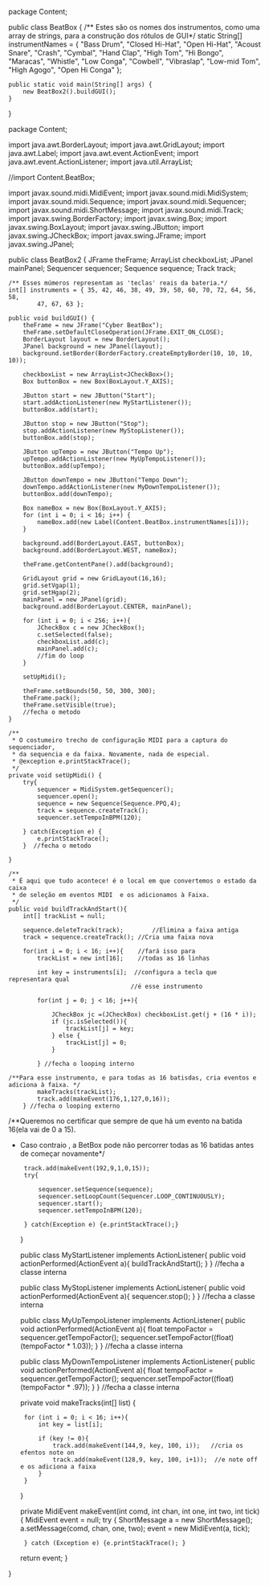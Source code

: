 package Content;

public class BeatBox {
	/** Estes são os nomes dos instrumentos, como uma array de strings, para a construção dos rótulos de GUI*/
	static String[] instrumentNames = { "Bass Drum", "Closed Hi-Hat", "Open Hi-Hat",
		"Acoust Snare", "Crash", "Cymbal", "Hand Clap", "High Tom",
		"Hi Bongo", "Maracas", "Whistle", "Low Conga", "Cowbell",
		"Vibraslap", "Low-mid Tom", "High Agogo", "Open Hi Conga" };
	
	public static void main(String[] args) {
		new BeatBox2().buildGUI();
	}

}

package Content;

import java.awt.BorderLayout;
import java.awt.GridLayout;
import java.awt.Label;
import java.awt.event.ActionEvent;
import java.awt.event.ActionListener;
import java.util.ArrayList;

//import Content.BeatBox;

import javax.sound.midi.MidiEvent;
import javax.sound.midi.MidiSystem;
import javax.sound.midi.Sequence;
import javax.sound.midi.Sequencer;
import javax.sound.midi.ShortMessage;
import javax.sound.midi.Track;
import javax.swing.BorderFactory;
import javax.swing.Box;
import javax.swing.BoxLayout;
import javax.swing.JButton;
import javax.swing.JCheckBox;
import javax.swing.JFrame;
import javax.swing.JPanel;

public class BeatBox2 {
	JFrame theFrame;
	ArrayList<JCheckBox> checkboxList;
	JPanel mainPanel;
	Sequencer sequencer;
	Sequence sequence;
	Track track;
	
	/** Esses múmeros representam as 'teclas' reais da bateria.*/
	int[] instruments = { 35, 42, 46, 38, 49, 39, 50, 60, 70, 72, 64, 56, 58,
			47, 67, 63 };
	
	public void buildGUI() {
		theFrame = new JFrame("Cyber BeatBox");
		theFrame.setDefaultCloseOperation(JFrame.EXIT_ON_CLOSE);
		BorderLayout layout = new BorderLayout();
		JPanel background = new JPanel(layout);
		background.setBorder(BorderFactory.createEmptyBorder(10, 10, 10, 10));

		checkboxList = new ArrayList<JCheckBox>();
		Box buttonBox = new Box(BoxLayout.Y_AXIS);
		
		JButton start = new JButton("Start");
		start.addActionListener(new MyStartListener());
		buttonBox.add(start);
		
		JButton stop = new JButton("Stop");
		stop.addActionListener(new MyStopListener());
		buttonBox.add(stop);
		
		JButton upTempo = new JButton("Tempo Up");
		upTempo.addActionListener(new MyUpTempoListener());
		buttonBox.add(upTempo);
		
		JButton downTempo = new JButton("Tempo Down");
		downTempo.addActionListener(new MyDownTempoListener());
		buttonBox.add(downTempo);
		
		Box nameBox = new Box(BoxLayout.Y_AXIS);
		for (int i = 0; i < 16; i++) {
			nameBox.add(new Label(Content.BeatBox.instrumentNames[i]));
		}
		
		background.add(BorderLayout.EAST, buttonBox);
		background.add(BorderLayout.WEST, nameBox);
		
		theFrame.getContentPane().add(background);
		
		GridLayout grid = new GridLayout(16,16);
		grid.setVgap(1);
		grid.setHgap(2);
		mainPanel = new JPanel(grid);
		background.add(BorderLayout.CENTER, mainPanel);
		
		for (int i = 0; i < 256; i++){
			JCheckBox c = new JCheckBox();
			c.setSelected(false);
			checkboxList.add(c);
			mainPanel.add(c);
			//fim do loop
		}
		
		setUpMidi();
		
		theFrame.setBounds(50, 50, 300, 300);
		theFrame.pack();
		theFrame.setVisible(true);
		//fecha o metodo
	}

	/**
	 * O costumeiro trecho de configuração MIDI para a captura do sequenciador, 
	 * da sequencia e da faixa. Novamente, nada de especial.
	 * @exception e.printStackTrace();
	 */
	private void setUpMidi() {
		try{
			sequencer = MidiSystem.getSequencer();
			sequencer.open();
			sequence = new Sequence(Sequence.PPQ,4);
			track = sequence.createTrack();
			sequencer.setTempoInBPM(120);
			
		} catch(Exception e) {
			e.printStackTrace();
		}  //fecha o metodo
		
	}
	
	/**
	 * É aqui que tudo acontece! é o local em que convertemos o estado da caixa 
	 * de seleção em eventos MIDI  e os adicionamos à Faixa.
	 */
	public void buildTrackAndStart(){
		int[] trackList = null;
		
		sequence.deleteTrack(track);		//Elimina a faixa antiga
		track = sequence.createTrack();	//Cria uma faixa nova
		
		for(int i = 0; i < 16; i++){    //fará isso para 
			trackList = new int[16];	//todas as 16 linhas
			
			int key = instruments[i];  //configura a tecla que representara qual 
									  //é esse instrumento
			
			for(int j = 0; j < 16; j++){
				
				JCheckBox jc =(JCheckBox) checkboxList.get(j + (16 * i));
				if (jc.isSelected()){
					trackList[j] = key;
				} else {
					trackList[j] = 0;
				}
				
			} //fecha o looping interno
			
	/**Para esse instrumento, e para todas as 16 batisdas, cria eventos e adiciona à faixa. */		
			makeTracks(trackList);
			track.add(makeEvent(176,1,127,0,16));
		} //fecha o looping externo
		
/**Queremos no certificar que sempre de que há um evento na batida 16(ela vai de 0 a 15).
*  Caso contraio , a BetBox pode não percorrer todas as 16 batidas antes de começar novamente*/
		
		track.add(makeEvent(192,9,1,0,15));
		try{
			
			sequencer.setSequence(sequence);
			sequencer.setLoopCount(Sequencer.LOOP_CONTINUOUSLY);
			sequencer.start();
			sequencer.setTempoInBPM(120);		
			
		} catch(Exception e) {e.printStackTrace();}
	}
	
	public class MyStartListener implements ActionListener{
		public void actionPerformed(ActionEvent a){
			buildTrackAndStart();
		}
	} //fecha a classe interna
	
	public class MyStopListener implements ActionListener{
		public void actionPerformed(ActionEvent a){
			sequencer.stop();
		}
	} //fecha a classe interna
	
	public class MyUpTempoListener implements ActionListener{
		public void actionPerformed(ActionEvent a){
			float tempoFactor = sequencer.getTempoFactor();
			sequencer.setTempoFactor((float)(tempoFactor * 1.03));
		}
	} //fecha a classe interna
	
	public class MyDownTempoListener implements ActionListener{
		public void actionPerformed(ActionEvent a){
			float tempoFactor = sequencer.getTempoFactor();
			sequencer.setTempoFactor((float)(tempoFactor * .97));
		}
	} //fecha a classe interna
	
	
	
	private void makeTracks(int[] list) {

		for (int i = 0; i < 16; i++){
			int key = list[i];
			
			if (key != 0){
				track.add(makeEvent(144,9, key, 100, i));   //cria os efentos note on
				track.add(makeEvent(128,9, key, 100, i+1));  //e note off e os adiciona a faixa
			}
		}
		
	}
	
	private MidiEvent makeEvent(int comd, int chan, int one, int two, int tick) {
		MidiEvent event = null;
		try {
			ShortMessage a = new ShortMessage();
			a.setMessage(comd, chan, one, two);
			event = new MidiEvent(a, tick);
			
		} catch (Exception e) {e.printStackTrace();	}
	return event;
	}

	
}

